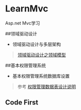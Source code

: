 # LearnMvc
Asp.net Mvc学习

##领域驱动设计
- 领域驱动设计与多层架构
> [领域驱动设计之领域模型](http://www.cnblogs.com/netfocus/archive/2011/10/10/2204949.html)

##基本权限管理系统
- 基本权限管理系统数据库设置
> 参考 [权限管理数据表设计说明](http://www.cnblogs.com/hsapphire/archive/2010/05/21/1740942.html)

## Code First


